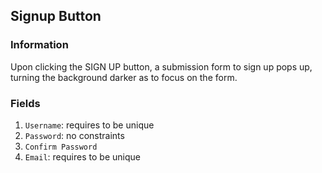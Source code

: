 ## Signup Button

### Information

Upon clicking the SIGN UP button, a submission form to sign up pops up, turning the background darker as to focus on the form.

### Fields

1. `Username`: requires to be unique
2. `Password`: no constraints
3. `Confirm Password`
4. `Email`: requires to be unique